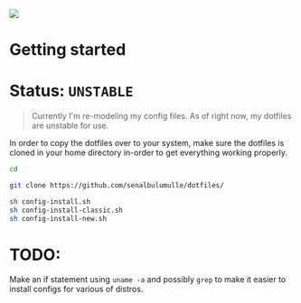 <img src="dotfiles-logo.png"></img>

# Getting started

# Status: `UNSTABLE`

> Currently I'm re-modeling my config files. As of right now, my dotfiles are unstable for use. 

In order to copy the dotfiles over to your system, make sure the dotfiles is cloned
in your home directory in-order to get everything working properly. 

```sh
cd
```

```sh
git clone https://github.com/senalbulumulle/dotfiles/
```

```sh
sh config-install.sh
sh config-install-classic.sh
sh config-install-new.sh
```

# TODO:

Make an if statement using `uname -a` and possibly `grep` to make it easier to 
install configs for various of distros. 
